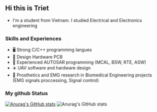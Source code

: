 ## Hi this is Triet
- I'm a student from Vietnam. I studied Electrical and Electronics engineering

### Skills and Experiences
  - 🖥️ Strong C/C++ programming langues
  - 🔬 Design Hardware PCB
  - 🚗 Experienced AUTOSAR programming (MCAL, BSW, RTE, ASW)
  - ✈️ UAV software and hardware design
  - 🦾 Prosthetics and EMG research in Biomedical Engineering projects (EMG signals proccessing, Signal control)

### My github Status
[![Anurag's GitHub stats](https://github-readme-stats.vercel.app/api?username=trietmt9)](https://github.com/anuraghazra/github-readme-stats)
![Anurag's GitHub stats](https://github-readme-stats.vercel.app/api?username=trietmt9&show_icons=true)
